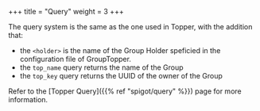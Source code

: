 +++
title = "Query"
weight = 3
+++

The query system is the same as the one used in Topper, with the addition that:
- the `<holder>` is the name of the Group Holder speficied in the configuration file of GroupTopper.
- the `top_name` query returns the name of the Group
- the `top_key` query returns the UUID of the owner of the Group

Refer to the [Topper Query]({{% ref "spigot/query" %}}) page for more information.
